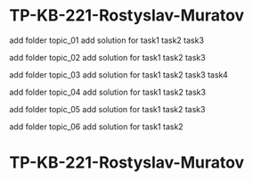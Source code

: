 # TP-KB-221-Rostyslav-Muratov
add folder topic_01
add solution for task1 task2 task3

add folder topic_02
add solution for task1 task2 task3

add folder topic_03
add solution for task1 task2 task3 task4

add folder topic_04
add solution for task1 task2 task3

add folder topic_05
add solution for task1 task2 task3

add folder topic_06
add solution for task1 task2


# TP-KB-221-Rostyslav-Muratov